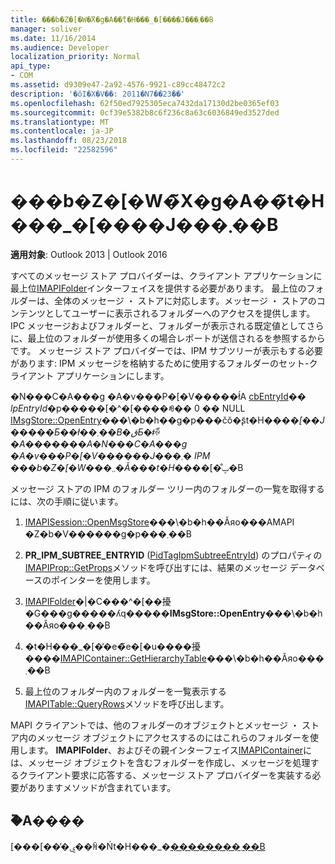 ```yaml
---
title: ���b�Z�[�W�̃X�g�A��̃t�H���_�[����J���܂��B
manager: soliver
ms.date: 11/16/2014
ms.audience: Developer
localization_priority: Normal
api_type:
- COM
ms.assetid: d9309e47-2a92-4576-9921-c89cc48472c2
description: '�ŏI�X�V��: 2011�N7��23��'
ms.openlocfilehash: 62f50ed7925305eca7432da17130d2be0365ef03
ms.sourcegitcommit: 0cf39e5382b8c6f236c8a63c6036849ed3527ded
ms.translationtype: MT
ms.contentlocale: ja-JP
ms.lasthandoff: 08/23/2018
ms.locfileid: "22582596"
---
```

# <a name="exposing-folders-in-message-stores"></a>���b�Z�[�W�̃X�g�A��̃t�H���_�[����J���܂��B

  
  
**適用対象**: Outlook 2013 | Outlook 2016 
  
すべてのメッセージ ストア プロバイダーは、クライアント アプリケーションに最上位[IMAPIFolder](imapifolderimapicontainer.md)インターフェイスを提供する必要があります。 最上位のフォルダーは、全体のメッセージ ・ ストアに対応します。メッセージ ・ ストアのコンテンツとしてユーザーに表示されるフォルダーへのアクセスを提供します。 IPC メッセージおよびフォルダーと、フォルダーが表示される既定値としてさらに、最上位のフォルダーが使用多くの場合レポートが送信されるを参照するからです。 メッセージ ストア プロバイダーでは、IPM サブツリーが表示もする必要があります: IPM メッセージを格納するために使用するフォルダーのセット-クライアント アプリケーションにします。 
  
�N���C�A���g �A�v���P�[�V�����ł́A  [cbEntryId](imsgstore-openentry.md)�� _lpEntryId_�p�����[�^�[����ꂼ�� 0 �� NULL [IMsgStore::OpenEntry](imsgstore-openentry.md)���\�b�h��g�p���čŏ�ʂ̃t�H���_�[��J�����Ƃ��ł��܂��B�قƂ�ǂ̏ꍇ�A�������A�N���C�A���g �A�v���P�[�V������J���܂� IPM ���b�Z�[�W���܂܂�Ă���t�H���_�[�̐ݒ�B 
  
メッセージ ストアの IPM のフォルダー ツリー内のフォルダーの一覧を取得するには、次の手順に従います。
  
1. [IMAPISession::OpenMsgStore](imapisession-openmsgstore.md)���\�b�h��Ăяo���AMAPI �Z�b�V������g�p���܂��B 
    
2. **PR_IPM_SUBTREE_ENTRYID** ([PidTagIpmSubtreeEntryId](pidtagipmsubtreeentryid-canonical-property.md)) のプロパティの[IMAPIProp::GetProps](imapiprop-getprops.md)メソッドを呼び出すには、結果のメッセージ データベースのポインターを使用します。
    
3. [IMAPIFolder](imsgstore-openentry.md)�|�C���^�[��擾�G���g�����ʎq�����**IMsgStore::OpenEntry**���\�b�h��Ăяo���܂��B 
    
4. �t�H���_�[�̓�e�̃e�[�u����擾����[IMAPIContainer::GetHierarchyTable](imapicontainer-gethierarchytable.md)���\�b�h��Ăяo���܂��B 
    
5. 最上位のフォルダー内のフォルダーを一覧表示する[IMAPITable::QueryRows](imapitable-queryrows.md)メソッドを呼び出します。 
    
MAPI クライアントでは、他のフォルダーのオブジェクトとメッセージ ・ ストア内のメッセージ オブジェクトにアクセスするのにはこれらのフォルダーを使用します。 **IMAPIFolder**、およびその親インターフェイス[IMAPIContainer](imapicontainerimapiprop.md)には、メッセージ オブジェクトを含むフォルダーを作成し、メッセージを処理するクライアント要求に応答する、メッセージ ストア プロバイダーを実装する必要がありますメソッドが含まれています。
  
## <a name="see-also"></a>�֘A����



[���[���̕ۑ��ꏊ�Ńt�H���_�[��������܂��B](implementing-folders-in-message-stores.md)

